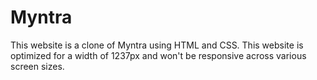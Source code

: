 # Myntra
This website is a clone of Myntra using HTML and CSS. This website is optimized for a width of 1237px and won't be responsive across various screen sizes.

